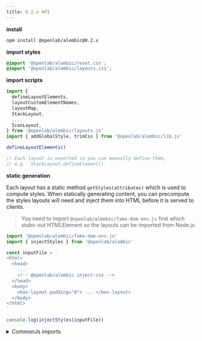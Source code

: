 ```yaml
---
title: 0.2.x API
---
```


**install**

```bash
npm install @openlab/alembic@0.2.x
```

**import styles**

```css
@import '@openlab/alembic/reset.css';
@import '@openlab/alembic/layouts.css';
```

**import scripts**

```js
import {
  defineLayoutElements,
  layoutCustomElementNames,
  layoutMap,
  StackLayout,
  ...,
  IconLayout,
} from '@openlab/alembic/layouts.js'
import { addGlobalStyle, trimCss } from '@openlab/alembic/lib.js'

defineLayoutElements()

// Each layout is exported so you can manually define them,
// e.g. `StackLayout.defineElement()`
```

**static generation**

Each layout has a static method `getStyles(attributes)` which is used to compute styles.
When statically generating content, you can precompute the styles layouts will need
and inject them into HTML before it is served to clients.

> You need to import `@openlab/alembic/fake-dom-env.js` first which
> stubs-out HTMLElement so the layouts can be imported from Node.js.

```js
import '@openlab/alembic/fake-dom-env.js'
import { injectStyles } from '@openlab/alembic'

const inputFile = `
<html>
  <head>
    ...
    <!-- @openlab/alembic inject-css -->
  </head>
  <body>
    <box-layout padding="0"> ... </box-layout>
  </body>
</html>
`

console.log(injectStyles(inputFile))
```

<details>
<summary>CommonJs imports</summary>

```js
require('@openlab/alembic/fake-dom-env')
const { injectStyles } = require('@openlab/alembic')
```

</details>
